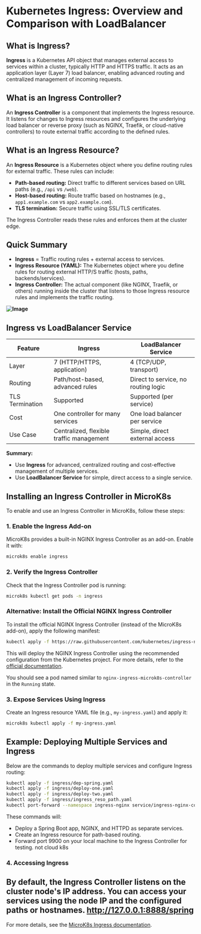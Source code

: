 # Kubernetes Ingress: Overview and Comparison with LoadBalancer

## What is Ingress?

**Ingress** is a Kubernetes API object that manages external access to services within a cluster, typically HTTP and HTTPS traffic. It acts as an application layer (Layer 7) load balancer, enabling advanced routing and centralized management of incoming requests.

## What is an Ingress Controller?

An **Ingress Controller** is a component that implements the Ingress resource. It listens for changes to Ingress resources and configures the underlying load balancer or reverse proxy (such as NGINX, Traefik, or cloud-native controllers) to route external traffic according to the defined rules.

## What is an Ingress Resource?

An **Ingress Resource** is a Kubernetes object where you define routing rules for external traffic. These rules can include:

- **Path-based routing:** Direct traffic to different services based on URL paths (e.g., `/api` vs `/web`).
- **Host-based routing:** Route traffic based on hostnames (e.g., `app1.example.com` vs `app2.example.com`).
- **TLS termination:** Secure traffic using SSL/TLS certificates.

The Ingress Controller reads these rules and enforces them at the cluster edge.

## Quick Summary

- **Ingress** = Traffic routing rules + external access to services.
- **Ingress Resource (YAML):** The Kubernetes object where you define rules for routing external HTTP/S traffic (hosts, paths, backends/services).
- **Ingress Controller:** The actual component (like NGINX, Traefik, or others) running inside the cluster that listens to those Ingress resource rules and implements the traffic routing.

**![Image](https://github.com/user-attachments/assets/dfbec2ae-26eb-4e83-9fa7-fe83c0b3be32)**



## Ingress vs LoadBalancer Service

| Feature                | Ingress                                   | LoadBalancer Service                  |
|------------------------|-------------------------------------------|---------------------------------------|
| Layer                  | 7 (HTTP/HTTPS, application)               | 4 (TCP/UDP, transport)                |
| Routing                | Path/host-based, advanced rules           | Direct to service, no routing logic   |
| TLS Termination        | Supported                                 | Supported (per service)               |
| Cost                   | One controller for many services          | One load balancer per service         |
| Use Case               | Centralized, flexible traffic management  | Simple, direct external access        |

**Summary:**  
- Use **Ingress** for advanced, centralized routing and cost-effective management of multiple services.
- Use **LoadBalancer Service** for simple, direct access to a single service.


## Installing an Ingress Controller in MicroK8s

To enable and use an Ingress Controller in MicroK8s, follow these steps:

### 1. Enable the Ingress Add-on

MicroK8s provides a built-in NGINX Ingress Controller as an add-on. Enable it with:

```sh
microk8s enable ingress
```

### 2. Verify the Ingress Controller

Check that the Ingress Controller pod is running:

```sh
microk8s kubectl get pods -n ingress
```
### Alternative: Install the Official NGINX Ingress Controller

To install the official NGINX Ingress Controller (instead of the MicroK8s add-on), apply the following manifest:

```sh
kubectl apply -f https://raw.githubusercontent.com/kubernetes/ingress-nginx/controller-v1.2.1/deploy/static/provider/cloud/deploy.yaml
```

This will deploy the NGINX Ingress Controller using the recommended configuration from the Kubernetes project. For more details, refer to the [official documentation](https://kubernetes.github.io/ingress-nginx/deploy/).

You should see a pod named similar to `nginx-ingress-microk8s-controller` in the `Running` state.

### 3. Expose Services Using Ingress

Create an Ingress resource YAML file (e.g., `my-ingress.yaml`) and apply it:

```sh
microk8s kubectl apply -f my-ingress.yaml
``` 

## Example: Deploying Multiple Services and Ingress

Below are the commands to deploy multiple services and configure Ingress routing:

```sh
kubectl apply -f ingress/dep-spring.yaml
kubectl apply -f ingress/deploy-one.yaml
kubectl apply -f ingress/deploy-two.yaml
kubectl apply -f ingress/ingress_reso_path.yaml
kubectl port-forward --namespace ingress-nginx service/ingress-nginx-controller 9900:80
```

These commands will:
- Deploy a Spring Boot app, NGINX, and HTTPD as separate services.
- Create an Ingress resource for path-based routing.
- Forward port 9900 on your local machine to the Ingress Controller for testing. not cloud k8s
### 4. Accessing Ingress

By default, the Ingress Controller listens on the cluster node's IP address. You can access your services using the node IP and the configured paths or hostnames.
   http://127.0.0.1:8888/spring
---

For more details, see the [MicroK8s Ingress documentation](https://microk8s.io/docs/addon-ingress).